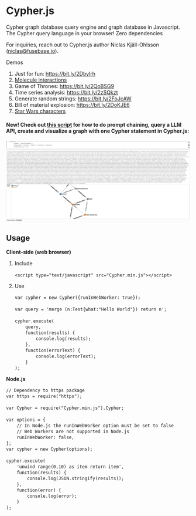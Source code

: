 # Cypher.js
Cypher graph database query engine and graph database in Javascript. The Cypher query language in your browser! Zero dependencies

For inquiries, reach out to Cypher.js author Niclas Kjäll-Ohlsson (niclas@fusebase.io).

Demos
1. Just for fun: https://bit.ly/2Dbylrh
2. <a href="https://niclasko.github.io/CypherJS/?CREATE%20(water:Molecule%20{name:%22H\u2082O%22}),%20(coa_sh:Molecule%20{name:%22CoA-SH%22}),%20(nad:Molecule%20{name:%22NAD\u207a%22}),%20(nadh:Molecule%20{name:%22NADH%22}),%20(h:Molecule%20{name:%22H\u207a%22}),%20(co2:Molecule%20{name:%22CO\u2082%22}),%20(gdp:Molecule%20{name:%22GDP%22}),%20(gtp:Molecule%20{name:%22GTP%22}),%20(phosphate:Molecule%20{name:%22P\u1d62%22}),%20(ubiquinone:Molecule%20{name:%22ubiquinone%22}),%20(ubiquinol:Molecule%20{name:%22ubiquinol%22}),%20(acetyl_coa:Molecule%20{name:%22Acetyl%20CoA%22}),%20(oxaloacetate:Molecule%20{name:%22Oxaloacetate%22}),%20(r1:Reaction%20{name:1}),%20(citrate:Molecule%20{name:%22Citrate%22}),%20(citrate_synthase:Enzyme%20{name:%22Citrate%20synthase%22}),%20(oxaloacetate)-[:SUBSTRATE]-%3E(r1),%20(acetyl_coa)-[:SUBSTRATE]-%3E(r1),%20(water)-[:SUBSTRATE]-%3E(r1),%20(r1)-[:PRODUCES]-%3E(citrate),%20(r1)-[:PRODUCES]-%3E(coa_sh),%20(citrate_synthase)-[:CATALYSES]-%3E(r1),%20(r2:Reaction%20{name:2}),%20(cis_aconitate:Molecule%20{name:%22cis-Aconitate%22}),%20(aconitase:Enzyme%20{name:%22Aconitase%22}),%20(citrate)-[:SUBSTRATE]-%3E(r2),%20(r2)-[:PRODUCES]-%3E(cis_aconitate),%20(r2)-[:PRODUCES]-%3E(water),%20(aconitase)-[:CATALYSES]-%3E(r2),%20(r3:Reaction%20{name:3}),%20(isocitrate:Molecule%20{name:%22Isocitrate%22}),%20(cis_aconitate)-[:SUBSTRATE]-%3E(r3),%20(water)-[:SUBSRATE]-%3E(r3),%20(r3)-[:PRODUCES]-%3E(isocitrate),%20(aconitase)-[:CATALYSES]-%3E(r3),%20(r4:Reaction%20{name:4}),%20(oxalosuccinate:Molecule%20{name:%22Oxalosuccinate%22}),%20(isocitrate_dehydrogenase:Enzyme%20{name:%22Isocitrate%20dehydrogenase%22}),%20(isocitrate)-[:SUBSTRATE]-%3E(r4),%20(nad)-[:SUBSTRATE]-%3E(r4),%20(r4)-[:PRODUCES]-%3E(oxalosuccinate),%20(r4)-[:PRODUCES]-%3E(nadh),%20(r4)-[:PRODUCES]-%3E(h),%20(isocitrate_dehydrogenase)-[:CATALYSES]-%3E(r4),%20(r5:Reaction%20{name:5}),%20(alpha_ketoglutarate:Molecule%20{name:%22\u03b1-Ketoglutarate%22}),%20(oxalosuccinate)-[:SUBSTRATE]-%3E(r5),%20(r5)-[:PRODUCES]-%3E(alpha_ketoglutarate),%20(r5)-[:PRODUCES]-%3E(co2),%20(isocitrate_dehydrogenase)-[:CATALYSES]-%3E(r5),%20(r6:Reaction%20{name:6}),%20(succinyl_coa:Molecule%20{name:%22Succinyl-CoA%22}),%20(alpha_ketoglutarate_dehydrogenase:Enzyme%20{name:%22\u03b1-Ketoglutarate%20dehydrogenase%22}),%20(alpha_ketoglutarate)-[:SUBSTRATE]-%3E(r6),%20(nad)-[:SUBSTRATE]-%3E(r6),%20(coa_sh)-[:SUBSTRATE]-%3E(r6),%20(r6)-[:PRODUCES]-%3E(succinyl_coa),%20(r6)-[:PRODUCES]-%3E(nadh),%20(r6)-[:PRODUCES]-%3E(h),%20(r6)-[:PRODUCES]-%3E(co2),%20(alpha_ketoglutarate_dehydrogenase)-[:CATALYSES]-%3E(r6),%20(r7:Reaction%20{name:7}),%20(succinate:Molecule%20{name:%22Succinate%22}),%20(succinyl_coa_synthetase:Enzyme%20{name:%22Succinyl-CoA%20synthetase%22}),%20(succinyl_coa)-[:SUBSTRATE]-%3E(r7),%20(gdp)-[:SUBSTRATE]-%3E(r7),%20(phosphate)-[:SUBSTRATE]-%3E(r7),%20(r7)-[:PRODUCES]-%3E(succinate),%20(r7)-[:PRODUCES]-%3E(coa_sh),%20(r7)-[:PRODUCES]-%3E(gtp),%20(succinyl_coa_synthetase)-[:CATALYSES]-%3E(r7),%20(r8:Reaction%20{name:8}),%20(fumarate:Molecule%20{name:%22Fumarate%22}),%20(succinate_dehydrogenase:Enzyme%20{name:%22Succinate%20dehydrogenase%22}),%20(succinate)-[:SUBSTRATE]-%3E(r8),%20(ubiquinone)-[:SUBSTRATE]-%3E(r8),%20(r8)-[:PRODUCES]-%3E(fumarate),%20(r8)-[:PRODUCES]-%3E(ubiquinol),%20(succinate_dehydrogenase)-[:CATALYSES]-%3E(r8),%20(r9:Reaction%20{name:9}),%20(l_malate:Molecule%20{name:%22\u029f-Malate%22}),%20(fumarase:Enzyme%20{name:%22Fumarase%22}),%20(fumarate)-[:SUBSTRATE]-%3E(r9),%20(water)-[:SUBSTRATE]-%3E(r9),%20(r9)-[:PRODUCES]-%3E(l_malate),%20(fumarase)-[:CATALYSES]-%3E(r9),%20(r10:Reaction%20{name:10}),%20(malate_dehydrogenase:Enzyme%20{name:%22Malate%20dehydrogenase%22}),%20(l_malate)-[:SUBSTRATE]-%3E(r10),%20(nad)-[:SUBSTRATE]-%3E(r10),%20(r10)-[:PRODUCES]-%3E(oxaloacetate),%20(r10)-[:PRODUCES]-%3E(nadh),%20(r10)-[:PRODUCES]-%3E(h),%20(malate_dehydrogenase)-[:CATALYSES]-%3E(r10)%20match%20(a)-[r]-%3E(b)%20return%20a,%20r,%20b">Molecule interactions</a>
2. Game of Thrones: https://bit.ly/2QoBSG9
3. Time series analysis: https://bit.ly/2zSQkzt
4. Generate random strings: https://bit.ly/2FoJcAW
5. Bill of material explosion: https://bit.ly/2DoKJE6
6. <a href="https://niclasko.github.io/CypherJS/?CREATE%20(yoda:Contact%20{name:%20%27Yoda%27,%20email:%20%27yoda@lucasfilm.com%27})%20CREATE%20(lukeskywalker:Contact%20{name:%20%27Luke%20Skywalker%27,%20email:%20%27luke.skywalker@lucasfilm.com%27})%20CREATE%20(chewbacca:Contact%20{name:%20%27Chewbacca%27,%20email:%20%27chewbacca@lucasfilm.com%27})%20CREATE%20(r2d2:Contact%20{name:%20%27R2D2%27,%20email:%20%27r2d2@lucasfilm.com%27})%20CREATE%20(c3po:Contact%20{name:%20%27C3PO%27,%20email:%20%27c3po@lucasfilm.com%27})%20CREATE%20(darthvader:Contact%20{name:%20%27Darth%20Vader%27,%20email:%20%27darth.vader@lucasfilm.com%27})%20CREATE%20(princessleia:Contact%20{name:%20%27Princess%20Leia%27,%20email:%20%27princess.leia@lucasfilm.com%27})%20CREATE%20(hansolo:Contact%20{name:%20%27Han%20Solo%27,%20email:%20%27han.solo@lucasfilm.com%27})%20CREATE%20(obiwankenobi:Contact%20{name:%20%27Obi-Wan%20Kenobi%27,%20email:%20%27obi-wan.kenobi@lucasfilm.com%27})%20CREATE%20(bobafett:Contact%20{name:%20%27Boba%20Fett%27,%20email:%20%27boba.fett@lucasfilm.com%27})%20CREATE%20(jabbathehutt:Contact%20{name:%20%27Jabba%20the%20Hutt%27,%20email:%20%27jaba.the.hutt@lucasfilm.com%27})%20CREATE%20(landocalrissian:Contact%20{name:%20%27Lando%20Calrissian%27,%20email:%20%27lando.calrissian@lucasfilm.com%27})%20CREATE%20(darthmaul:Contact%20{name:%20%27Darth%20Maul%27,%20email:%20%27darth.maul@lucasfilm.com%27})%20CREATE%20(emperorpalpatine:Contact%20{name:%20%27Emperor%20Palpatine%27,%20email:%20%27emperor.palpatine@lucasfilm.com%27})%20CREATE%20(quigonjinn:Contact%20{name:%20%27Qui-Gon%20Jinn%27,%20email:%20%27qui-gon.jinn@lucasfilm.com%27})%20CREATE%20(jarjarbinks:Contact%20{name:%20%27Jar%20Jar%20Binks%27,%20email:%20%27jarjar.binks@lucasfilm.com%27})%20CREATE%20(macewindu:Contact%20{name:%20%27Mace%20Windu%27,%20email:%20%27mace.windu@lucasfilm.com%27})%20CREATE%20(padmeamidala:Contact%20{name:%20%27Padme%20Amidala%27,%20email:%20%27padme.amidala@lucasfilm.com%27})%20CREATE%20(countdooku:Contact%20{name:%20%27Count%20Dooku%27,%20email:%20%27count.dooku@lucasfilm.com%27})%20CREATE%20(generalgrievous:Contact%20{name:%20%27General%20Grievous%27,%20email:%20%27general.grievous@lucasfilm.com%27})%20CREATE%20(jangofett:Contact%20{name:%20%27Jango%20Fett%27,%20email:%20%27jango.fett@lucasfilm.com%27})%20CREATE%20(anakinskywalker:Contact%20{name:%20%27Anakin%20Skywalker%27,%20email:%20%27anakin.skywalker@lucasfilm.com%27})%20CREATE%20(darthsidious:Contact%20{name:%20%27Darth%20Sidious%27,%20email:%20%27darth.sidious@lucasfilm.com%27})%20CREATE%20(darthtyranus:Contact%20{name:%20%27Darth%20Tyranus%27,%20email:%20%27darth.tyranus@lucasfilm.com%27})%20CREATE%20(darthplagueis:Contact%20{name:%20%27Darth%20Plagueis%27,%20email:%20%27darth.plagueis@lucasfilm.com%27})%20CREATE%20(darthbane:Contact%20{name:%20%27Darth%20Bane%27,%20email:%20%27darth.bane@lucasfilm.com%27})%20CREATE%20(darthrevan:Contact%20{name:%20%27Darth%20Revan%27,%20email:%20%27darth.revan@lucasfilm.com%27})%20CREATE%20(darthmalak:Contact%20{name:%20%27Darth%20Malak%27,%20email:%20%27darth.malak@lucasfilm.com%27})%20CREATE%20(georgelucas:Contact%20{name:%20%27George%20Lucas%27,%20email:%20%27george.lucas@lucasfilm.com%27})%20CREATE%20(lucasfilm:Company%20{name:%20%27Lucasfilm%27,%20email:%20%27lucasfilm@lucasfilm.com%27})%20CREATE%20(jedis:Contact:Group%20{name:%20%27Jedis%27,%20email:%20%27jedis@lucasfilm.com%27,%20description:%20%27Jedis%20of%20Lucasfilm.%27})%20CREATE%20(siths:Contact:Group%20{name:%20%27Siths%27,%20email:%20%27siths@lucasfilm.com%27,%20description:%20%27Siths%20of%20Lucasfilm.%27})%20CREATE%20(directors:Contact:Group%20{name:%20%27Directors%27,%20email:%20%27directors@lucasfilm.com%27,%20description:%20%27Directors%20of%20Lucasfilm.%27})%20CREATE%20(yoda)-[:PARENT_GROUP]-%3E(jedis)%20CREATE%20(lukeskywalker)-[:PARENT_GROUP]-%3E(jedis)%20CREATE%20(chewbacca)-[:PARENT_GROUP]-%3E(jedis)%20CREATE%20(r2d2)-[:PARENT_GROUP]-%3E(jedis)%20CREATE%20(c3po)-[:PARENT_GROUP]-%3E(jedis)%20CREATE%20(darthvader)-[:PARENT_GROUP]-%3E(siths)%20CREATE%20(princessleia)-[:PARENT_GROUP]-%3E(jedis)%20CREATE%20(hansolo)-[:PARENT_GROUP]-%3E(jedis)%20CREATE%20(obiwankenobi)-[:PARENT_GROUP]-%3E(jedis)%20CREATE%20(bobafett)-[:PARENT_GROUP]-%3E(siths)%20CREATE%20(jabbathehutt)-[:PARENT_GROUP]-%3E(siths)%20CREATE%20(landocalrissian)-[:PARENT_GROUP]-%3E(jedis)%20CREATE%20(darthmaul)-[:PARENT_GROUP]-%3E(siths)%20CREATE%20(emperorpalpatine)-[:PARENT_GROUP]-%3E(siths)%20CREATE%20(quigonjinn)-[:PARENT_GROUP]-%3E(jedis)%20CREATE%20(jarjarbinks)-[:PARENT_GROUP]-%3E(jedis)%20CREATE%20(macewindu)-[:PARENT_GROUP]-%3E(jedis)%20CREATE%20(padmeamidala)-[:PARENT_GROUP]-%3E(jedis)%20CREATE%20(countdooku)-[:PARENT_GROUP]-%3E(siths)%20CREATE%20(generalgrievous)-[:PARENT_GROUP]-%3E(siths)%20CREATE%20(jangofett)-[:PARENT_GROUP]-%3E(siths)%20CREATE%20(anakinskywalker)-[:PARENT_GROUP]-%3E(jedis)%20CREATE%20(darthsidious)-[:PARENT_GROUP]-%3E(siths)%20CREATE%20(darthtyranus)-[:PARENT_GROUP]-%3E(siths)%20CREATE%20(darthplagueis)-[:PARENT_GROUP]-%3E(siths)%20CREATE%20(darthbane)-[:PARENT_GROUP]-%3E(siths)%20CREATE%20(darthrevan)-[:PARENT_GROUP]-%3E(siths)%20CREATE%20(darthmalak)-[:PARENT_GROUP]-%3E(siths)%20CREATE%20(georgelucas)-[:PARENT_GROUP]-%3E(directors)%20CREATE%20(directors)-[:PARENT_GROUP]-%3E(jedis)%20match%20p=(:Contact)-[:PARENT_GROUP*]-%3E(group:Contact)%20where%20not((group)-[:PARENT_GROUP]-%3E(:Contact))%20unwind%20nodes(p)%20as%20member%20return%20properties(nodes(p)[0])%20as%20character,%20collect(member.name)%20as%20taxonomy">Star Wars characters</a>

#### New! Check out <a href="https://github.com/niclasko/Cypher.js/blob/master/scripts/FoodTalk.cql" target="_blank">this script</a> for how to do prompt chaining, query a LLM API, create and visualize a graph with one Cypher statement in Cypher.js:
<a href="https://github.com/niclasko/Cypher.js/blob/master/scripts/FoodTalk.cql" target="_blank"><img src="./misc/cypherjs_prompt_chaining.gif"></a>

## Usage

**Client-side (web browser)**

1. Include
	
	```<script type="text/javascript" src="Cypher.min.js"></script>```

2. Use
	
	```
	var cypher = new Cypher({runInWebWorker: true});
	
	var query = 'merge (n:Test{what:"Hello World"}) return n';
	
	cypher.execute(
		query,
		function(results) {
			console.log(results);
		},
		function(errorText) {
			console.log(errorText);
		}
	);
	```

**Node.js**

```
// Dependency to https package
var https = require("https");

var Cypher = require("Cypher.min.js").Cypher;

var options = {
	// In Node.js the runInWebWorker option must be set to false
	// Web Workers are not supported in Node.js
	runInWebWorker: false,
};
var cypher = new Cypher(options);

cypher.execute(
	'unwind range(0,10) as item return item',
	function(results) {
		console.log(JSON.stringify(results));
	},
	function(error) {
		console.log(error);
	}
);
```
